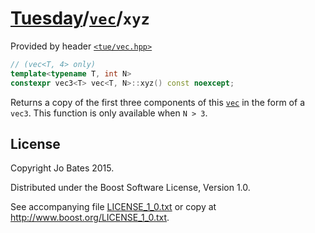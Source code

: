 [Tuesday](../../../README.md)/[`vec`](../../headers/vec.md)/`xyz`
=================================================================
Provided by header [`<tue/vec.hpp>`](../../headers/vec.md)

```c++
// (vec<T, 4> only)
template<typename T, int N>
constexpr vec3<T> vec<T, N>::xyz() const noexcept;
```

Returns a copy of the first three components of this
[`vec`](../../headers/vec.md) in the form of a `vec3`. This function is only
available when `N > 3`.

License
-------
Copyright Jo Bates 2015.

Distributed under the Boost Software License, Version 1.0.

See accompanying file [LICENSE_1_0.txt](../../../LICENSE_1_0.txt) or copy at
http://www.boost.org/LICENSE_1_0.txt.
